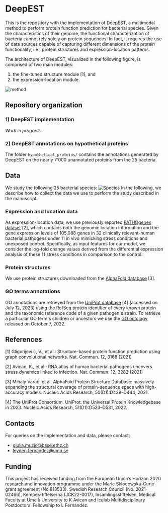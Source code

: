 # DeepEST
This is the repository with the implementation of DeepEST, a multimodal method to perform protein function prediction for bacterial species. Given the characteristics of their genome, the functional characterization of bacteria cannot rely solely on protein sequences. In fact, it requires the use of data sources capable of capturing different dimensions of the protein functionality, i.e., protein structures and expression-location patterns.

The architecture of DeepEST, visualized in the following figure, is comprised of two main modules:
1) the fine-tuned structure module [1], and
2) the expression-location module.

![method](https://github.com/BorgwardtLab/DeepEST/assets/56036317/bb421134-1ad6-4bc9-8220-440db949b624)

## Repository organization

### 1) DeepEST implementation
_Work in progress._

### 2) DeepEST annotations on hypothetical proteins
The folder `hypothetical_proteins/` contains the annotations generated by DeepEST on the nearly 7'000 unannotated proteins from the 25 bacteria.

## Data
We study the following 25 bacterial species:
![Species](https://github.com/BorgwardtLab/DeepEST/assets/56036317/7a24e712-8b1d-41c1-8990-a1272a8094a2)
In the following, we describe how to collect the data we use to perform the study described in the manuscript.

### Expression and location data
As expression-location data, we use previously reported [PATHOgenex dataset](https://www.ncbi.nlm.nih.gov/geo/query/acc.cgi?acc=GSE152295) [2], which contains both the genomic location information and the gene expression levels of 105,088 genes in 32 clinically relevant-human bacterial pathogens under 11 in vivo mimicking stress conditions and unexposed control. Specifically, as input features for our model, we consider the log-fold change values derived from the differential expression analysis of these 11 stress conditions in comparison to the control. 

### Protein structures
We use protein structures downloaded from the [AlphaFold database](https://alphafold.ebi.ac.uk/) [3].

### GO terms annotations
GO annotations are retrieved from the [UniProt database](https://www.uniprot.org/) [4] (accessed on July 12, 2023) using the RefSeq protein identifier of every known protein and the taxonomic reference code of a given pathogen's strain. 
To retrieve a particular GO term's children or ancestors we use the [GO ontology](https://geneontology.org/docs/download-ontology/) released on October 7, 2022.


## References
[1] Gligorijevi ́c, V., et al.: Structure-based protein function prediction using graph convolutional networks. Nat. Commun. 12, 3168 (2021)

[2] Avican, K., et al.: RNA atlas of human bacterial pathogens uncovers stress dynamics linked to infection. Nat. Commun. 12, 3282 (2021)

[3] Mihaly Varadi et al. AlphaFold Protein Structure Database: massively expanding the structural coverage of protein-sequence space with high-accuracy models. Nucleic Acids Research, 50(D1):D439–D444, 2021.

[4] The UniProt Consortium. UniProt: the Universal Protein Knowledgebase in 2023. Nucleic Acids Research, 51(D1):D523–D531, 2022.

## Contacts
For queries on the implementation and data, please contact:
- giulia.muzio@bsse.ethz.ch
- leyden.fernandez@umu.se


## Funding
This project has received funding from the European Union’s Horizon 2020 research and innovation programme under the Marie Sklodowska-Curie grant agreement (No 813533). Swedish Research Council (No. 2021-02466), Kempes-tiftelserna (JCK22-0017), Insamlingsstiftelsen, Medical Faculty at Ume ̊a University to K Avican and Icelab Multidisciplinary Postdoctoral Fellowship to L Fernandez.
